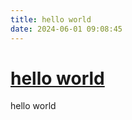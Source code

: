 ```yaml
---
title: hello world
date: 2024-06-01 09:08:45
---
```

# [hello world](https://github.com/Jared-ZDC/markel/issues/13)

hello world
